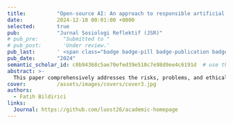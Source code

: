 ```yaml
---
title:          "Open-source AI: An approach to responsible artificial intelligence development"
date:           2024-12-10 00:01:00 +0800
selected:       true
pub:            "Jurnal Sosiologi Reflektif (JSR)"
# pub_pre:        "Submitted to "
# pub_post:       'Under review.'
pub_last:       ' <span class="badge badge-pill badge-publication badge-success">Spotlight</span>'
pub_date:       "2024"
semantic_scholar_id: c0b94368c5ae70efed39e510c7e98d9ee4c6191d  # use this to retrieve citation count
abstract: >-
  This paper comprehensively addresses the risks, problems, and ethical issues for the responsible development of artificial intelligence (AI) technologies. It demonstrates the critical importance of this approach to the future of AI by addressing both technological innovation and societal values in a balanced manner.
cover:          /assets/images/covers/cover3.jpg
authors:
  - Fatih Bildirici
links:
  Journal: https://github.com/luost26/academic-homepage
---
```

